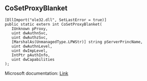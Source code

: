 ## CoSetProxyBlanket

```
[DllImport("ole32.dll", SetLastError = true)]
public static extern int CoSetProxyBlanket(
   IUnknown pProxy,
   uint dwAuthnSvc,
   uint dwAuthzSvc,
   [MarshalAs(UnmanagedType.LPWStr)] string pServerPrincName,
   uint dwAuthnLevel,
   uint dwImpLevel,
   IntPtr pAuthInfo,
   uint dwCapabilities
);
```

Microsoft documentation: [Link](https://docs.microsoft.com/en-us/windows/win32/api/combaseapi/nf-combaseapi-cosetproxyblanket)
